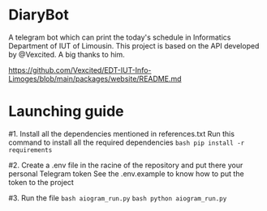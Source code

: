 # DiaryBot
A telegram bot which can print the today's schedule in Informatics Department of IUT of Limousin.
This project is based on the API developed by @Vexcited. A big thanks to him.

https://github.com/Vexcited/EDT-IUT-Info-Limoges/blob/main/packages/website/README.md


# Launching guide
#1. Install all the dependencies mentioned in references.txt
Run this command to install all the required dependencies
```bash pip install -r requirements```

#2. Create a .env file in the racine of the repository and put there your personal Telegram token
See the .env.example to know how to put the token to the project

#3. Run the file ```bash aiogram_run.py```
```bash python aiogram_run.py```
